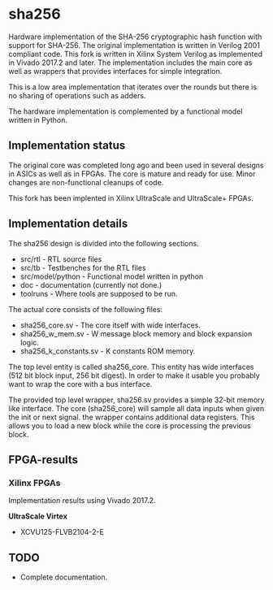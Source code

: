 # sha256 #

Hardware implementation of the SHA-256 cryptographic hash function with
support for SHA-256. The original implementation is
written in Verilog 2001 compliant code. This fork is written in Xilinx
System Verilog as implemented in Vivado 2017.2 and later.  The
implementation includes the main core as well as wrappers that provides
interfaces for simple integration.

This is a low area implementation that iterates over the rounds but
there is no sharing of operations such as adders.

The hardware implementation is complemented by a functional model
written in Python.


## Implementation status ##

The original core was completed long ago and been used in
several designs in ASICs as well as in FPGAs. The core is mature and
ready for use. Minor changes are non-functional cleanups of code.

This fork has been implented in Xilinx UltraScale and UltraScale+
FPGAs.


## Implementation details ##

The sha256 design is divided into the following sections.
- src/rtl - RTL source files
- src/tb  - Testbenches for the RTL files
- src/model/python - Functional model written in python
- doc - documentation (currently not done.)
- toolruns - Where tools are supposed to be run.

The actual core consists of the following files:
- sha256_core.sv - The core itself with wide interfaces.
- sha256_w_mem.sv - W message block memory and block expansion logic.
- sha256_k_constants.sv - K constants ROM memory.

The top level entity is called sha256_core. This entity has wide
interfaces (512 bit block input, 256 bit digest). In order to make it
usable you probably want to wrap the core with a bus interface.

The provided top level wrapper, sha256.sv provides a simple 32-bit memory
like interface. The core (sha256_core) will sample all data inputs when
given the init or next signal. the wrapper contains additional data
registers. This allows you to load a new block while the core is
processing the previous block.


## FPGA-results ##

### Xilinx FPGAs ###
Implementation results using Vivado 2017.2.

**UltraScale Virtex**
- XCVU125-FLVB2104-2-E


## TODO ##
- Complete documentation.
